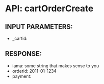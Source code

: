 # API: cartOrderCreate




## INPUT PARAMETERS: ##
  * _cartid: 

## RESPONSE: ##
  * iama:  some string that makes sense to you
  * orderid:  2011-01-1234
  * payment:  
